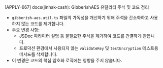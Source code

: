 [APPLY-667] docs(jinhak-cash): GibberishAES 유틸리티 주석 및 코드 정리

- `gibberish-aes.util.ts` 파일의 가독성을 개선하기 위해 주석을 간소화하고 사용하지 않는 코드를 제거합니다.
- 주요 변경 사항:
  - JSDoc 파라미터 설명 등 불필요한 주석을 제거하여 코드를 간결하게 만듭니다.
  - 프로덕션 환경에서 사용되지 않는 `validateKey` 및 `testEncryption` 테스트용 메서드를 삭제합니다.
- 이 변경은 코드의 핵심 암호화 로직에는 영향을 주지 않습니다.
